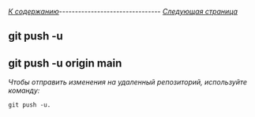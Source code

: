 *[К содержанию](readme.md)*-------------------------------- *[Следующая страница](git%20checkout%20-b.md)*

## **git push -u**

## git push -u origin main

*Чтобы отправить изменения на удаленный репозиторий, используйте команду:*

```bash-
git push -u.
```
